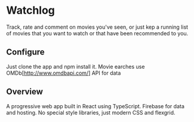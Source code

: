 # Watchlog

Track, rate and comment on movies you've seen, or just kep a running list of movies that you want to watch or that have been recommended to you.

## Configure

Just clone the app and npm install it.
Movie earches use OMDb[http://www.omdbapi.com/] API for data

## Overview

A progressive web app built in React using TypeScript. Firebase for data and hosting. No special style libraries, just modern CSS and flexgrid.
